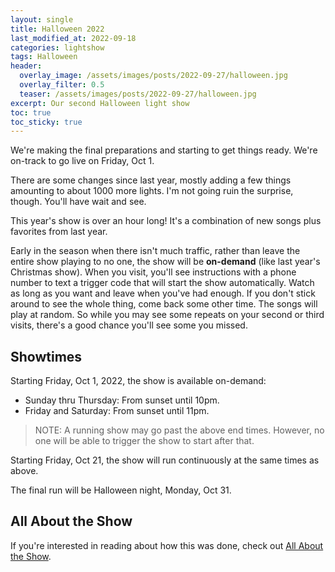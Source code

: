 ```yaml
---
layout: single
title: Halloween 2022
last_modified_at: 2022-09-18
categories: lightshow
tags: Halloween
header:
  overlay_image: /assets/images/posts/2022-09-27/halloween.jpg
  overlay_filter: 0.5
  teaser: /assets/images/posts/2022-09-27/halloween.jpg
excerpt: Our second Halloween light show 
toc: true
toc_sticky: true
---
```


We're making the final preparations and starting to get things ready. We're on-track to go live on Friday, Oct 1.

There are some changes since last year, mostly adding a few things amounting to about 1000 more lights. I'm not going ruin the surprise, though. You'll have wait and see.

This year's show is over an hour long! It's a combination of new songs plus favorites from last year.

Early in the season when there isn't much traffic, rather than leave the entire show playing to no one, the show will be <b>on-demand</b> (like last year's Christmas show). When you visit, you'll see instructions with a phone number to text a trigger code that will start the show automatically. Watch as long as you want and leave when you've had enough. If you don't stick around to see the whole thing, come back some other time. The songs will play at random. So while you may see some repeats on your second or third visits, there's a good chance you'll see some you missed.

## Showtimes

Starting Friday, Oct 1, 2022, the show is available on-demand:

* Sunday thru Thursday: From sunset until 10pm.
* Friday and Saturday: From sunset until 11pm.

> NOTE: A running show may go past the above end times. However, no one will be able to trigger the show to start after that.

Starting Friday, Oct 21, the show will run continuously at the same times as above.

The final run will be Halloween night, Monday, Oct 31. 

## All About the Show

If you're interested in reading about how this was done, check out <a href="https://chadgoode.com/projects/lightshow/show-Info/">All About the Show</a>.